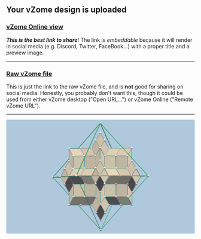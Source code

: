## Your vZome design is uploaded

### [vZome Online view][embed]

***This is the best link to share***!  The link is *embeddable* because it will render in social media (e.g. Discord, Twitter, FaceBook...) with a proper title and a preview image.

---

### [Raw vZome file][raw]

This is just the link to the raw vZome file, and is **not** good for
sharing on social media.
Honestly, you probably don't want this, though it could be used from either
vZome desktop ("Open URL...") or vZome Online ("Remote vZome URL").

---

![Image](<RI-Dodeca-2.png>)


[embed]: <https://vzome.com/app/embed.py?url=https://raw.githubusercontent.com/John-Kostick/vzome-sharing/main/2021/10/03/10-39-26-RI-Dodeca-2/RI-Dodeca-2.vZome>
[raw]: <https://raw.githubusercontent.com/John-Kostick/vzome-sharing/main/2021/10/03/10-39-26-RI-Dodeca-2/RI-Dodeca-2.vZome>
